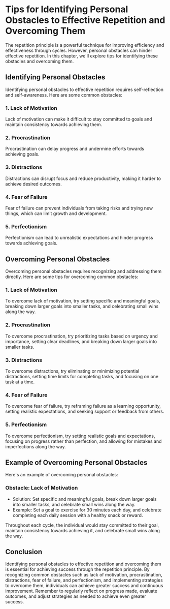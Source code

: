 Tips for Identifying Personal Obstacles to Effective Repetition and Overcoming Them
======================================================================================================================================

The repetition principle is a powerful technique for improving efficiency and effectiveness through cycles. However, personal obstacles can hinder effective repetition. In this chapter, we'll explore tips for identifying these obstacles and overcoming them.

Identifying Personal Obstacles
------------------------------

Identifying personal obstacles to effective repetition requires self-reflection and self-awareness. Here are some common obstacles:

### 1. Lack of Motivation

Lack of motivation can make it difficult to stay committed to goals and maintain consistency towards achieving them.

### 2. Procrastination

Procrastination can delay progress and undermine efforts towards achieving goals.

### 3. Distractions

Distractions can disrupt focus and reduce productivity, making it harder to achieve desired outcomes.

### 4. Fear of Failure

Fear of failure can prevent individuals from taking risks and trying new things, which can limit growth and development.

### 5. Perfectionism

Perfectionism can lead to unrealistic expectations and hinder progress towards achieving goals.

Overcoming Personal Obstacles
-----------------------------

Overcoming personal obstacles requires recognizing and addressing them directly. Here are some tips for overcoming common obstacles:

### 1. Lack of Motivation

To overcome lack of motivation, try setting specific and meaningful goals, breaking down larger goals into smaller tasks, and celebrating small wins along the way.

### 2. Procrastination

To overcome procrastination, try prioritizing tasks based on urgency and importance, setting clear deadlines, and breaking down larger goals into smaller tasks.

### 3. Distractions

To overcome distractions, try eliminating or minimizing potential distractions, setting time limits for completing tasks, and focusing on one task at a time.

### 4. Fear of Failure

To overcome fear of failure, try reframing failure as a learning opportunity, setting realistic expectations, and seeking support or feedback from others.

### 5. Perfectionism

To overcome perfectionism, try setting realistic goals and expectations, focusing on progress rather than perfection, and allowing for mistakes and imperfections along the way.

Example of Overcoming Personal Obstacles
----------------------------------------

Here's an example of overcoming personal obstacles:

### Obstacle: Lack of Motivation

* Solution: Set specific and meaningful goals, break down larger goals into smaller tasks, and celebrate small wins along the way.
* Example: Set a goal to exercise for 30 minutes each day, and celebrate completing each daily session with a healthy snack or reward.

Throughout each cycle, the individual would stay committed to their goal, maintain consistency towards achieving it, and celebrate small wins along the way.

Conclusion
----------

Identifying personal obstacles to effective repetition and overcoming them is essential for achieving success through the repetition principle. By recognizing common obstacles such as lack of motivation, procrastination, distractions, fear of failure, and perfectionism, and implementing strategies to overcome them, individuals can achieve greater success and continuous improvement. Remember to regularly reflect on progress made, evaluate outcomes, and adjust strategies as needed to achieve even greater success.

